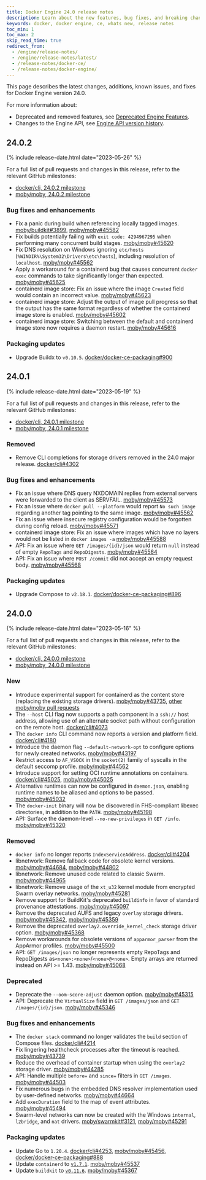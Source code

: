 ```yaml
---
title: Docker Engine 24.0 release notes
description: Learn about the new features, bug fixes, and breaking changes for Docker Engine
keywords: docker, docker engine, ce, whats new, release notes
toc_min: 1
toc_max: 2
skip_read_time: true
redirect_from:
  - /engine/release-notes/
  - /engine/release-notes/latest/
  - /release-notes/docker-ce/
  - /release-notes/docker-engine/
---
```


This page describes the latest changes, additions, known issues, and fixes for Docker Engine version 24.0.

For more information about:

- Deprecated and removed features, see [Deprecated Engine Features](../deprecated.md).
- Changes to the Engine API, see [Engine API version history](../api/version-history.md).

## 24.0.2

{% include release-date.html date="2023-05-26" %}

For a full list of pull requests and changes in this release, refer to the relevant GitHub milestones:

- [docker/cli, 24.0.2 milestone](https://github.com/docker/cli/issues?q=is%3Aclosed+milestone%3A24.0.2)
- [moby/moby, 24.0.2 milestone](https://github.com/moby/moby/issues?q=is%3Aclosed+milestone%3A24.0.2)

### Bug fixes and enhancements

* Fix a panic during build when referencing locally tagged images. [moby/buildkit#3899](https://github.com/moby/buildkit/pull/3899), [moby/moby#45582](https://github.com/moby/moby/pull/45582)
* Fix builds potentially failing with `exit code: 4294967295` when performing many concurrent build stages. [moby/moby#45620](https://github.com/moby/moby/pull/45620)
* Fix DNS resolution on Windows ignoring `etc/hosts` (`%WINDIR%\System32\Drivers\etc\hosts`), including resolution of `localhost`. [moby/moby#45562](https://github.com/moby/moby/pull/45562)
* Apply a workaround for a containerd bug that causes concurrent `docker exec` commands to take significantly longer than expected. [moby/moby#45625](https://github.com/moby/moby/pull/45625)
* containerd image store: Fix an issue where the image `Created` field would contain an incorrect value. [moby/moby#45623](https://github.com/moby/moby/pull/45623)
* containerd image store: Adjust the output of image pull progress so that the output has the same format regardless of whether the containerd image store is enabled. [moby/moby#45602](https://github.com/moby/moby/pull/45602)
* containerd image store: Switching between the default and containerd image store now requires a daemon restart. [moby/moby#45616](https://github.com/moby/moby/pull/45616)

### Packaging updates

* Upgrade Buildx to `v0.10.5`. [docker/docker-ce-packaging#900](https://github.com/docker/docker-ce-packaging/pull/900)


## 24.0.1

{% include release-date.html date="2023-05-19" %}

For a full list of pull requests and changes in this release, refer to the relevant GitHub milestones:

- [docker/cli, 24.0.1 milestone](https://github.com/docker/cli/issues?q=is%3Aclosed+milestone%3A24.0.1)
- [moby/moby, 24.0.1 milestone](https://github.com/moby/moby/issues?q=is%3Aclosed+milestone%3A24.0.1)

### Removed

* Remove CLI completions for storage drivers removed in the 24.0 major release. [docker/cli#4302](https://github.com/docker/cli/pull/4302)

### Bug fixes and enhancements

* Fix an issue where DNS query NXDOMAIN replies from external servers were forwarded to the client as SERVFAIL. [moby/moby#45573](https://github.com/moby/moby/pull/45573)
* Fix an issue where `docker pull --platform` would report `No such image` regarding another tag pointing to the same image. [moby/moby#45562](https://github.com/moby/moby/pull/45562)
* Fix an issue where insecure registry configuration would be forgotten during config reload. [moby/moby#45571](https://github.com/moby/moby/pull/45571)
* containerd image store: Fix an issue where images which have no layers would not be listed in `docker images -a` [moby/moby#45588](https://github.com/moby/moby/pull/45588)
* API: Fix an issue where `GET /images/{id}/json` would return `null` instead of empty `RepoTags` and `RepoDigests`. [moby/moby#45564](https://github.com/moby/moby/pull/45564)
* API: Fix an issue where `POST /commit` did not accept an empty request body. [moby/moby#45568](https://github.com/moby/moby/pull/45568)

### Packaging updates

* Upgrade Compose to `v2.18.1`. [docker/docker-ce-packaging#896](https://github.com/docker/docker-ce-packaging/pull/896)

## 24.0.0

{% include release-date.html date="2023-05-16" %}

For a full list of pull requests and changes in this release, refer to the relevant GitHub milestones:

- [docker/cli, 24.0.0 milestone](https://github.com/docker/cli/issues?q=is%3Aclosed+milestone%3A24.0.0)
- [moby/moby, 24.0.0 milestone](https://github.com/moby/moby/issues?q=is%3Aclosed+milestone%3A24.0.0)

### New

* Introduce experimental support for containerd as the content store (replacing the existing storage drivers). [moby/moby#43735](https://github.com/moby/moby/pull/43735), [other moby/moby pull requests](https://github.com/moby/moby/pulls?q=is%3Apr+is%3Amerged+milestone%3A24.0.0+-label%3Aprocess%2Fcherry-picked+label%3Acontainerd-integration+)
* The `--host` CLI flag now supports a path component in a `ssh://` host address, allowing use of an alternate socket path without configuration on the remote host. [docker/cli#4073](https://github.com/docker/cli/pull/4073)
* The `docker info` CLI command now reports a version and platform field. [docker/cli#4180](https://github.com/docker/cli/pull/4180)
* Introduce the daemon flag `--default-network-opt` to configure options for newly created networks. [moby/moby#43197](https://github.com/moby/moby/pull/43197)
* Restrict access to `AF_VSOCK` in the `socket(2)` family of syscalls in the default seccomp profile. [moby/moby#44562](https://github.com/moby/moby/pull/44562)
* Introduce support for setting OCI runtime annotations on containers. [docker/cli#45025](https://github.com/docker/cli/pull/4156), [moby/moby#45025](https://github.com/moby/moby/pull/45025)
* Alternative runtimes can now be configured in `daemon.json`, enabling runtime names to be aliased and options to be passed. [moby/moby#45032](https://github.com/moby/moby/pull/45032)
* The `docker-init` binary will now be discovered in FHS-compliant libexec directories, in addition to the `PATH`. [moby/moby#45198](https://github.com/moby/moby/pull/45198)
* API: Surface the daemon-level `--no-new-privileges` in `GET /info`. [moby/moby#45320](https://github.com/moby/moby/pull/45320)

### Removed

* `docker info` no longer reports `IndexServiceAddress`. [docker/cli#4204](https://github.com/docker/cli/pull/4204)
* libnetwork: Remove fallback code for obsolete kernel versions. [moby/moby#44684](https://github.com/moby/moby/pull/44684), [moby/moby#44802](https://github.com/moby/moby/pull/44802)
* libnetwork: Remove unused code related to classic Swarm. [moby/moby#44965](https://github.com/moby/moby/pull/44965)
* libnetwork: Remove usage of the `xt_u32` kernel module from encrypted Swarm overlay networks. [moby/moby#45281](https://github.com/moby/moby/pull/45281)
* Remove support for BuildKit's deprecated `buildinfo` in favor of standard provenance attestations. [moby/moby#45097](https://github.com/moby/moby/pull/45097)
* Remove the deprecated AUFS and legacy `overlay` storage drivers. [moby/moby#45342](https://github.com/moby/moby/pull/45342), [moby/moby#45359](https://github.com/moby/moby/pull/45359)
* Remove the deprecated `overlay2.override_kernel_check` storage driver option. [moby/moby#45368](https://github.com/moby/moby/pull/45368)
* Remove workarounds for obsolete versions of `apparmor_parser` from the AppArmor profiles. [moby/moby#45500](https://github.com/moby/moby/pull/45500)
* API:  `GET /images/json` no longer represents empty RepoTags and RepoDigests as`<none>:<none>`/`<none>@<none>`. Empty arrays are returned instead on API >= 1.43. [moby/moby#45068](https://github.com/moby/moby/pull/45068)

### Deprecated

* Deprecate the `--oom-score-adjust` daemon option. [moby/moby#45315](https://github.com/moby/moby/pull/45315)
* API: Deprecate the `VirtualSize` field in `GET /images/json` and `GET /images/{id}/json`. [moby/moby#45346](https://github.com/moby/moby/pull/45346)

### Bug fixes and enhancements

* The `docker stack` command no longer validates the `build` section of Compose files. [docker/cli#4214](https://github.com/docker/cli/pull/4214)
* Fix lingering healthcheck processes after the timeout is reached. [moby/moby#43739](https://github.com/moby/moby/pull/43739)
* Reduce the overhead of container startup when using the `overlay2` storage driver. [moby/moby#44285](https://github.com/moby/moby/pull/44285)
* API: Handle multiple `before=` and `since=` filters in `GET /images`. [moby/moby#44503](https://github.com/moby/moby/pull/44503)
* Fix numerous bugs in the embedded DNS resolver implementation used by user-defined networks. [moby/moby#44664](https://github.com/moby/moby/pull/44664)
* Add `execDuration` field to the map of event attributes. [moby/moby#45494](https://github.com/moby/moby/pull/45494)
* Swarm-level networks can now be created with the Windows `internal`, `l2bridge`, and `nat` drivers. [moby/swarmkit#3121](https://github.com/moby/swarmkit/pull/3121), [moby/moby#45291](https://github.com/moby/moby/pull/45291)

### Packaging updates

* Update Go to `1.20.4`. [docker/cli#4253](https://github.com/docker/cli/pull/4253), [moby/moby#45456](https://github.com/moby/moby/pull/45456), [docker/docker-ce-packaging#888](https://github.com/docker/docker-ce-packaging/pull/888)
* Update `containerd` to [`v1.7.1`](https://github.com/containerd/containerd/releases/tag/v1.7.1). [moby/moby#45537](https://github.com/moby/moby/pull/45537)
* Update `buildkit` to [`v0.11.6`](https://github.com/moby/buildkit/releases/v0.11.6). [moby/moby#45367](https://github.com/moby/moby/pull/45367)
